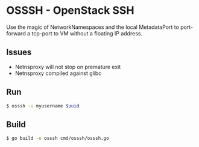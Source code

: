 # OSSSH - OpenStack SSH

Use the magic of NetworkNamespaces and the local MetadataPort to port-forward a tcp-port to VM without a floating IP address.

## Issues

- Netnsproxy will not stop on premature exit
- Netnsproxy compiled against glibc

## Run

```bash
$ osssh -u myusername $uuid
```

## Build
```bash
$ go build -o osssh cmd/osssh/osssh.go
```
